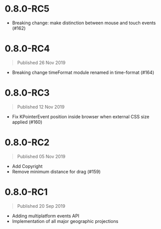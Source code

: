 

# 0.8.0-RC5
* Breaking change: make distinction between mouse and touch events (#162)

# 0.8.0-RC4
> Published 26 Nov 2019
* Breaking change timeFormat module renamed in time-format (#164)

# 0.8.0-RC3
> Published 12 Nov 2019
* Fix KPointerEvent position inside browser when external CSS size applied (#160)


# 0.8.0-RC2
> Published 05 Nov 2019


* Add Copyright 
* Remove minimum distance for drag (#159)

# 0.8.0-RC1
> Published 20 Sep 2019

* Adding multiplatform events API
* Implementation of all major geographic projections